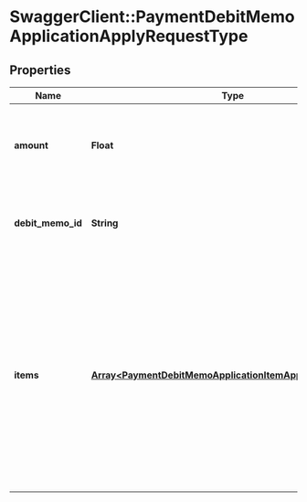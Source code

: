# SwaggerClient::PaymentDebitMemoApplicationApplyRequestType

## Properties
Name | Type | Description | Notes
------------ | ------------- | ------------- | -------------
**amount** | **Float** | The amount that is applied from the payment to the debit memo.  | 
**debit_memo_id** | **String** | The unique ID of the debit memo that the payment is applied to.  | [optional] 
**items** | [**Array&lt;PaymentDebitMemoApplicationItemApplyRequestType&gt;**](PaymentDebitMemoApplicationItemApplyRequestType.md) | Container for debit memo items.  **Note:** The Invoice Item Settlement feature is in **Limited Availability**. If you wish to have access to the feature, submit a request at [Zuora Global Support](http://support.zuora.com/).  | [optional] 


